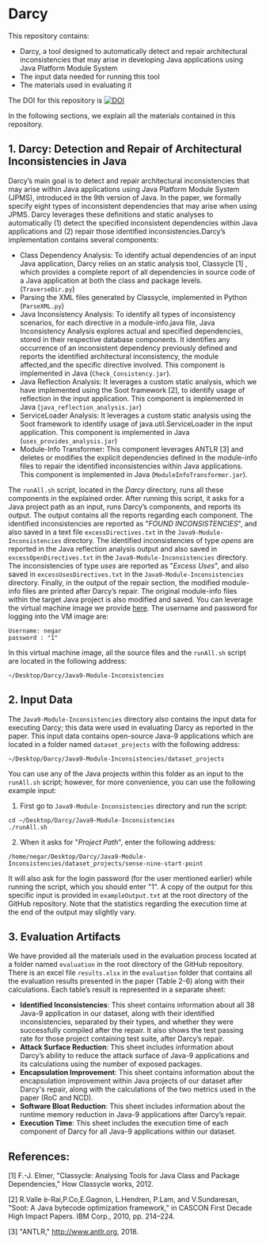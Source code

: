 # Darcy #
This repository contains:
* Darcy, a tool designed to automatically detect and repair architectural inconsistencies that may arise in developing Java applications using Java Platform Module System
* The input data needed for running this tool
* The materials used in evaluating it

The DOI for this repository is [![DOI](https://zenodo.org/badge/DOI/10.5281/zenodo.2550901.svg)](https://doi.org/10.5281/zenodo.2550901)

In the following sections, we explain all the materials contained in this repository.

## 1. Darcy: Detection and Repair of Architectural Inconsistencies in Java ##
Darcy’s main goal is to detect and repair architectural inconsistencies that may arise within Java applications using Java Platform Module System (JPMS), introduced in the 9th version of Java. In the paper, we formally specify eight types of inconsistent dependencies that may arise when using JPMS. Darcy leverages these definitions and static analyses to automatically (1) detect the specified inconsistent dependencies within Java applications and (2) repair those identified inconsistencies.Darcy’s implementation contains several components:
* Class Dependency Analysis: To identify actual dependencies of an input Java application, Darcy relies on an static analysis tool, Classycle [1] , which provides a complete report of all dependencies in source code of a Java application at both the class and package levels. (`TraverseDir.py`)
* Parsing the XML files generated by Classycle, implemented in Python (`ParseXML.py`)
* Java Inconsistency Analysis: To identify all types of inconsistency scenarios, for each directive in a module-info.java file, Java Inconsistency Analysis explores actual and specified dependencies, stored in their respective database components. It identifies any occurrence of an inconsistent dependency previously defined and reports the identified architectural inconsistency, the module affected,and the specific directive involved. This component is implemented in Java (`Check_Consistency.jar`).
* Java Reflection Analysis: It leverages a custom static analysis, which we have implemented using the Soot framework [2], to identify usage of reflection in the input application. This component is implemented in Java (`java_reflection_analysis.jar`)
* ServiceLoader Analysis: It leverages a custom static analysis using the Soot framework to identify usage of java.util.ServiceLoader in the input application. This component is implemented in Java (`uses_provides_analysis.jar`)
* Module-Info Transformer: This component leverages ANTLR [3] and deletes or modifies the explicit dependencies defined in the module-info files to repair the identified inconsistencies within Java applications. This component is implemented in Java (`ModuleInfoTransformer.jar`).

The `runAll.sh` script, located in the _Darcy_ directory, runs all these components in the explained order. After running this script, it asks for a Java project path as an input, runs Darcy’s components, and reports its output. The output contains all the reports regarding each component. The identified inconsistencies are reported as "_FOUND INCONSISTENCIES_", and also saved in a text file `excessDirectives.txt` in the `Java9-Module-Inconsistencies` directory. The identified inconsistencies of type _opens_  are reported in the Java reflection analysis output and also saved in `excessOpenDirectives.txt` in the `Java9-Module-Inconsistencies` directory. The inconsistencies of type _uses_ are reported as "_Excess Uses_", and also saved in `excessUsesDirectives.txt` in the `Java9-Module-Inconsistencies` directory. Finally, in the output of the repair section, the modified module-info files are printed after Darcy’s repair. The original module-info files within the target Java project is also modified and saved.
You can leverage the virtual machine image we provide [here](https://drive.google.com/file/d/1JYc39S89OSM6FIC_6gjmMdNUsrYiEdQ6/view?usp=sharing). The username and password for logging into the VM image are:
```
Username: negar
password : "1"
```
In this virtual machine image, all the source files and the `runAll.sh` script are located in the following address:
```
~/Desktop/Darcy/Java9-Module-Inconsistencies
```

## 2. Input Data ##
The `Java9-Module-Inconsistencies` directory also contains the input data for executing Darcy; this data were used in evaluating Darcy as reported in the paper. This input data contains open-source Java-9 applications which are located in a folder named `dataset_projects` with the following address:
```
~/Desktop/Darcy/Java9-Module-Inconsistencies/dataset_projects
```
You  can use any of the Java projects within this folder as an input to the `runAll.sh` script; however, for more convenience, you can use the following example input:
1. First go to `Java9-Module-Inconsistencies` directory and run the script:
```
cd ~/Desktop/Darcy/Java9-Module-Inconsistencies
./runAll.sh
```
2. When it asks for "_Project Path_", enter the following address:

`/home/negar/Desktop/Darcy/Java9-Module-Inconsistencies/dataset_projects/sense-nine-start-point`

It will also ask for the login password (for the user mentioned earlier) while running the script, which you should enter "1".
A copy of the output for this specific input is provided in `exampleOutput.txt` at the root directory of the GitHub repository. Note that the statistics regarding the execution time at the end of the output may slightly vary.

## 3. Evaluation Artifacts ##
We have provided all the materials used in the evaluation process located at a folder named `evaluation` in the root directory of the GitHub repository. There is an excel file `results.xlsx` in the `evaluation` folder that contains all the evaluation results presented in the paper (Table 2-6) along with their calculations. Each table’s result is represented in a separate sheet:
* __Identified Inconsistencies__: This sheet contains information about all 38 Java-9 application in our dataset, along with their identified inconsistencies, separated by their types, and whether they were successfully compiled after the repair. It also shows the test passing rate for those project containing test suite, after Darcy’s repair.
* __Attack Surface Reduction__: This sheet includes information about Darcy’s ability to reduce the attack surface of Java-9 applications and its calculations using the number of exposed packages.
* __Encapsulation Improvement__: This sheet contains information about the encapsulation improvement within Java projects of our dataset after Darcy's repair, along with the calculations of the two metrics used in the paper (RoC and NCD).
* __Software Bloat Reduction__: This sheet includes information about the runtime memory reduction in Java-9 applications after Darcy’s repair.
* __Execution Time__: This sheet includes the execution time of each component of Darcy for all Java-9 applications within our dataset.

## References: ##
[1] F.-J. Elmer, "Classycle: Analysing Tools for Java Class and Package Dependencies," How Classycle works, 2012.

[2] R.Valle ́e-Rai,P.Co,E.Gagnon, L.Hendren, P.Lam, and V.Sundaresan, "Soot: A Java bytecode optimization framework," in CASCON First Decade High Impact Papers. IBM Corp., 2010, pp. 214–224.

[3] "ANTLR," http://www.antlr.org, 2018.

